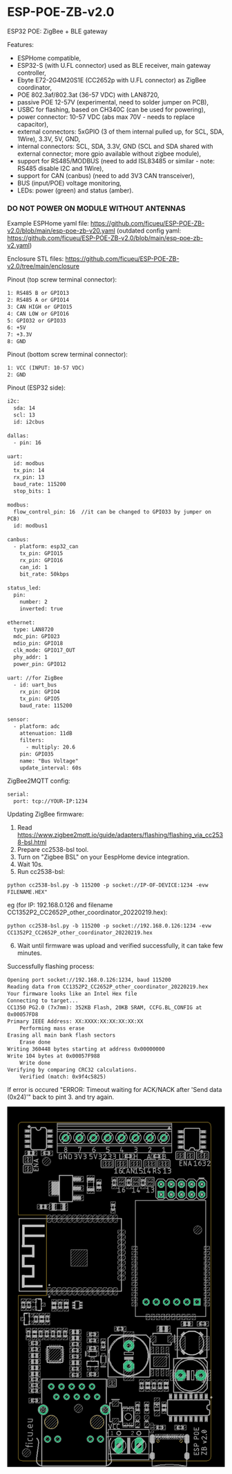 # ESP-POE-ZB-v2.0
ESP32 POE: ZigBee + BLE gateway

Features:
* ESPHome compatible,
* ESP32-S (with U.FL connector) used as BLE receiver, main gateway controller,
* Ebyte E72-2G4M20S1E (CC2652p with U.FL connector) as ZigBee coordinator,
* POE 802.3af/802.3at (36-57 VDC) with LAN8720,
* passive POE 12-57V (experimental, need to solder jumper on PCB),
* USBC for flashing, based on CH340C (can be used for powering),
* power connector: 10-57 VDC (abs max 70V - needs to replace capacitor),
* external connectors: 5xGPIO (3 of them internal pulled up, for SCL, SDA, 1Wire), 3.3V, 5V, GND,
* internal connectors: SCL, SDA, 3.3V, GND (SCL and SDA shared with external connector; more gpio available without zigbee module),
* support for RS485/MODBUS (need to add ISL83485 or similar - note: RS485 disable I2C and 1Wire),
* support for CAN (canbus) (need to add 3V3 CAN transceiver),
* BUS (input/POE) voltage monitoring,
* LEDs: power (green) and status (amber).


### DO NOT POWER ON MODULE WITHOUT ANTENNAS

Example ESPHome yaml file: https://github.com/ficueu/ESP-POE-ZB-v2.0/blob/main/esp-poe-zb-v20.yaml
(outdated config yaml: https://github.com/ficueu/ESP-POE-ZB-v2.0/blob/main/esp-poe-zb-v2.yaml)

Enclosure STL files: https://github.com/ficueu/ESP-POE-ZB-v2.0/tree/main/enclosure

Pinout (top screw terminal connector):
```
1: RS485 B or GPIO13
2: RS485 A or GPIO14
3: CAN HIGH or GPIO15
4: CAN LOW or GPIO16
5: GPIO32 or GPIO33
6: +5V
7: +3.3V
8: GND
```

Pinout (bottom screw terminal connector):
```
1: VCC (INPUT: 10-57 VDC)
2: GND
```

Pinout (ESP32 side):
```
i2c:
  sda: 14
  scl: 13
  id: i2cbus

dallas:
  - pin: 16

uart:
  id: modbus
  tx_pin: 14
  rx_pin: 13
  baud_rate: 115200
  stop_bits: 1

modbus:
  flow_control_pin: 16  //it can be changed to GPIO33 by jumper on PCB)
  id: modbus1
  
canbus:
  - platform: esp32_can
    tx_pin: GPIO15
    rx_pin: GPIO16
    can_id: 1
    bit_rate: 50kbps

status_led:
  pin:
    number: 2
    inverted: true

ethernet:
  type: LAN8720
  mdc_pin: GPIO23
  mdio_pin: GPIO18
  clk_mode: GPIO17_OUT
  phy_addr: 1
  power_pin: GPIO12
  
uart: //for ZigBee
  - id: uart_bus
    rx_pin: GPIO4
    tx_pin: GPIO5
    baud_rate: 115200

sensor:
  - platform: adc
    attenuation: 11dB
    filters:
      - multiply: 20.6
    pin: GPIO35
    name: "Bus Voltage"
    update_interval: 60s
```

ZigBee2MQTT config:

```
serial:
  port: tcp://YOUR-IP:1234
```

Updating ZigBee firmware:
1. Read https://www.zigbee2mqtt.io/guide/adapters/flashing/flashing_via_cc2538-bsl.html
2. Prepare cc2538-bsl tool.
3. Turn on "Zigbee BSL" on your EespHome device integration.
4. Wait 10s.
5. Run cc2538-bsl: 
```
python cc2538-bsl.py -b 115200 -p socket://IP-OF-DEVICE:1234 -evw FILENAME.HEX"
```
eg (for IP: 192.168.0.126 and filename CC1352P2_CC2652P_other_coordinator_20220219.hex):
```
python cc2538-bsl.py -b 115200 -p socket://192.168.0.126:1234 -evw CC1352P2_CC2652P_other_coordinator_20220219.hex
```
6. Wait until firmware was upload and verified successfully, it can take few minutes.

Successfully flashing process:
```
Opening port socket://192.168.0.126:1234, baud 115200
Reading data from CC1352P2_CC2652P_other_coordinator_20220219.hex
Your firmware looks like an Intel Hex file
Connecting to target...
CC1350 PG2.0 (7x7mm): 352KB Flash, 20KB SRAM, CCFG.BL_CONFIG at 0x00057FD8
Primary IEEE Address: XX:XXXX:XX:XX:XX:XX:XX
    Performing mass erase
Erasing all main bank flash sectors
    Erase done
Writing 360448 bytes starting at address 0x00000000
Write 104 bytes at 0x00057F988
    Write done
Verifying by comparing CRC32 calculations.
    Verified (match: 0x9f4c5825)
```

If error is occured "ERROR: Timeout waiting for ACK/NACK after 'Send data (0x24)'" back to pint 3. and try again.


![alt text](https://github.com/ficueu/ESP-POE-ZB-v2.0/blob/main/images/board-v.2.0.png)